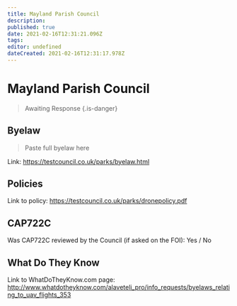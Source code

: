 ```yaml
---
title: Mayland Parish Council
description: 
published: true
date: 2021-02-16T12:31:21.096Z
tags: 
editor: undefined
dateCreated: 2021-02-16T12:31:17.978Z
---
```


# Mayland Parish Council
>  Awaiting Response
> {.is-danger}

## Byelaw
> Paste full byelaw here

Link:
https://testcouncil.co.uk/parks/byelaw.html

## Policies
Link to policy:
https://testcouncil.co.uk/parks/dronepolicy.pdf

## CAP722C

Was CAP722C reviewed by the Council (if asked on the FOI): Yes / No

## What Do They Know

Link to WhatDoTheyKnow.com page:
http://www.whatdotheyknow.com/alaveteli_pro/info_requests/byelaws_relating_to_uav_flights_353

